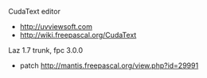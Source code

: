 CudaText editor

* http://uvviewsoft.com
* http://wiki.freepascal.org/CudaText

Laz 1.7 trunk, fpc 3.0.0

* patch http://mantis.freepascal.org/view.php?id=29991 
